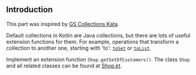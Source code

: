 ## Introduction

This part was inspired by [GS Collections Kata](https://github.com/goldmansachs/gs-collections-kata).

Default collections in Kotlin are Java collections,
but there are lots of useful extension functions for them.
For example, operations that transform a collection to another one, starting with 'to':
[`toSet`](http://kotlinlang.org/api/latest/jvm/stdlib/kotlin/to-set.html) or
[`toList`](http://kotlinlang.org/api/latest/jvm/stdlib/kotlin/to-list.html).

Implement an extension function `Shop.getSetOfCustomers()`.
The class `Shop` and all related classes can be found at [Shop.kt](/#/Kotlin%20Koans/Collections/Introduction/Shop.kt).